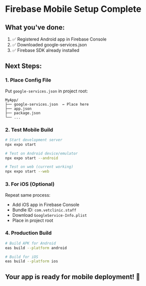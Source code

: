 # Firebase Mobile Setup Complete

## What you've done:
1. ✅ Registered Android app in Firebase Console
2. ✅ Downloaded google-services.json
3. ✅ Firebase SDK already installed

## Next Steps:

### 1. Place Config File
Put `google-services.json` in project root:
```
MyApp/
├── google-services.json  ← Place here
├── app.json
├── package.json
└── ...
```

### 2. Test Mobile Build
```bash
# Start development server
npx expo start

# Test on Android device/emulator
npx expo start --android

# Test on web (current working)
npx expo start --web
```

### 3. For iOS (Optional)
Repeat same process:
- Add iOS app in Firebase Console
- Bundle ID: `com.vetclinic.staff`
- Download `GoogleService-Info.plist`
- Place in project root

### 4. Production Build
```bash
# Build APK for Android
eas build --platform android

# Build for iOS
eas build --platform ios
```

## Your app is ready for mobile deployment! 🚀